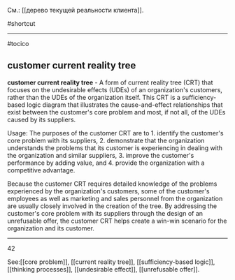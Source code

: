 См.: [[дерево текущей реальности клиента]].

#shortcut




<hr/>

#tocico

## customer current reality tree

<b>customer current reality tree</b> -  A form of current reality tree (CRT) that focuses on the undesirable effects (UDEs) of an organization's customers, rather than the UDEs of the organization itself.  This CRT is a sufficiency-based logic diagram that illustrates the cause-and-effect relationships that exist between the customer's core problem and most, if not all, of the UDEs caused by its suppliers.



Usage: The purposes of the customer CRT are to 1. identify the customer's core problem with its suppliers, 2.  demonstrate that the organization understands the problems that its customer is experiencing in dealing with the organization and similar suppliers, 3. improve the customer's performance by adding value, and 4. provide the organization with a competitive advantage.

Because the customer CRT requires detailed knowledge of the problems experienced by the 
organization's customers, some of the customer's employees as well as marketing and sales personnel from the organization are usually closely involved in the creation of the tree.  By addressing the customer's core problem with its suppliers through the design of an unrefusable offer, the customer CRT helps create a win-win scenario for the organization and its customer. 
<hr/>
42 



See:[[core problem]], [[current reality tree]], [[sufficiency-based logic]], [[thinking processes]], [[undesirable effect]], [[unrefusable offer]].
